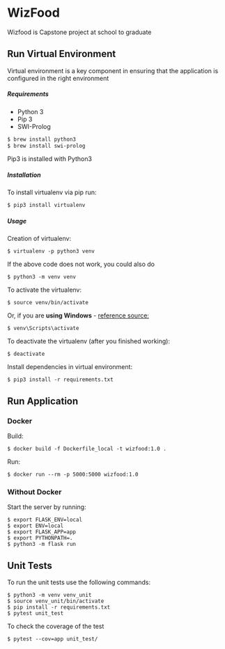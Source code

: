 # WizFood
Wizfood is Capstone project at school to graduate

## Run Virtual Environment

Virtual environment is a key component in ensuring that the application is configured in the right environment

##### Requirements
* Python 3
* Pip 3
* SWI-Prolog

```bash
$ brew install python3
$ brew install swi-prolog
```

Pip3 is installed with Python3

##### Installation
To install virtualenv via pip run:
```bash
$ pip3 install virtualenv
```

##### Usage
Creation of virtualenv:

    $ virtualenv -p python3 venv

If the above code does not work, you could also do

    $ python3 -m venv venv

To activate the virtualenv:

    $ source venv/bin/activate

Or, if you are **using Windows** - [reference source:](https://stackoverflow.com/questions/8921188/issue-with-virtualenv-cannot-activate)

    $ venv\Scripts\activate

To deactivate the virtualenv (after you finished working):

    $ deactivate

Install dependencies in virtual environment:

    $ pip3 install -r requirements.txt

## Run Application

### Docker
Build:

    $ docker build -f Dockerfile_local -t wizfood:1.0 . 

Run:

    $ docker run --rm -p 5000:5000 wizfood:1.0

### Without Docker
Start the server by running:

    $ export FLASK_ENV=local
    $ export ENV=local
    $ export FLASK_APP=app
    $ export PYTHONPATH=.
    $ python3 -m flask run

## Unit Tests
To run the unit tests use the following commands:

    $ python3 -m venv venv_unit
    $ source venv_unit/bin/activate
    $ pip install -r requirements.txt
    $ pytest unit_test

To check the coverage of the test

    $ pytest --cov=app unit_test/
